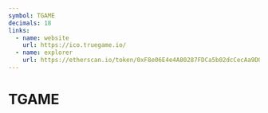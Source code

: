 ```yaml
---
symbol: TGAME
decimals: 18
links:
  - name: website
    url: https://ico.truegame.io/
  - name: explorer
    url: https://etherscan.io/token/0xF8e06E4e4A80287FDCa5b02dcCecAa9D0954840F
---
```


# TGAME
